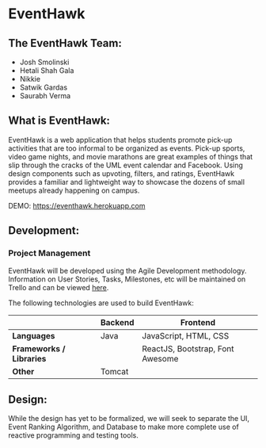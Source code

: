 # EventHawk

## The EventHawk Team:
* Josh Smolinski
* Hetali Shah Gala
* Nikkie
* Satwik Gardas
* Saurabh Verma

## What is EventHawk:

EventHawk is a web application that helps students promote pick-up activities that are too informal to be organized as events. Pick-up sports, video game nights, and movie marathons are great examples of things that slip through the cracks of the UML event calendar and Facebook. Using design components such as upvoting, filters, and ratings, EventHawk provides a familiar and lightweight way to showcase the dozens of small meetups already happening on campus.

DEMO: https://eventhawk.herokuapp.com

## Development:

### Project Management

EventHawk will be developed using the Agile Development methodology. Information on User Stories, Tasks, Milestones, etc will be maintained on Trello and can be viewed [here](https://trello.com/b/2QY2nsVj/eventhawk). 

The following technologies are used to build EventHawk:

| | Backend | Frontend |
| --- | --- | --- |
| **Languages** | Java | JavaScript, HTML, CSS |
| **Frameworks / Libraries** |  | ReactJS, Bootstrap, Font Awesome |
| **Other** | Tomcat |  |

## Design:

While the design has yet to be formalized, we will seek to separate the UI, Event Ranking Algorithm, and Database to make more complete use of reactive programming and testing tools.
